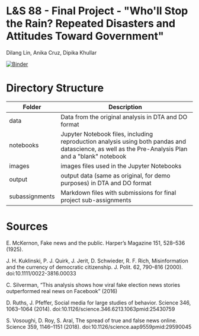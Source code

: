 # L&S 88 - Final Project - "Who'll Stop the Rain? Repeated Disasters and Attitudes Toward Government"

Dilang Lin,  Anika Cruz, Dipika Khullar

[![Binder](https://mybinder.org/badge_logo.svg)](https://mybinder.org/v2/gh/ls88-openscienceconnector/final-project-team-1/master)
# Directory Structure
|  Folder  |      Description      	|
|----------	|-------------	|
| data 	|Data from the original analysis in DTA and DO format|
| notebooks 	|Jupyter Notebook files, including reproduction analysis using both pandas and datascience, as well as the Pre-Analysis Plan and a "blank" notebook|
| images 	|images files used in the Jupyter Notebooks|
| output 	|output data (same as original, for demo purposes) in DTA and DO format|
| subassignments 	|Markdown files with submissions for final project sub-assignments|

# Sources
E. McKernon, Fake news and the public. Harper’s Magazine 151, 528–536 (1925).

J. H. Kuklinski, P. J. Quirk, J. Jerit, D. Schwieder, R. F. Rich, Misinformation and the currency of democratic citizenship. J. Polit. 62, 790–816 (2000). doi:10.1111/0022-3816.00033

C. Silverman, “This analysis shows how viral fake election news stories outperformed real news on Facebook” (2016)

D. Ruths, J. Pfeffer, Social media for large studies of behavior. Science 346, 1063–1064 (2014). doi:10.1126/science.346.6213.1063pmid:25430759

S. Vosoughi, D. Roy, S. Aral, The spread of true and false news online. Science 359, 1146–1151 (2018). doi:10.1126/science.aap9559pmid:29590045
